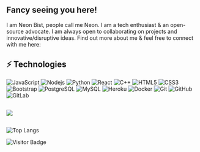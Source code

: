 ## Fancy seeing you here! 

I am Neon Bist, people call me Neon. I am a tech enthusiast & an open-source advocate. I am always open to collaborating on projects and innovative/disruptive ideas. Find out more about me & feel free to connect with me here:


## ⚡ Technologies

![JavaScript](https://img.shields.io/badge/-JavaScript-black?style=flat-square&logo=javascript)
![Nodejs](https://img.shields.io/badge/-Nodejs-black?style=flat-square&logo=Node.js)
![Python](https://img.shields.io/badge/-Python-black?style=flat-square&logo=Python)
![React](https://img.shields.io/badge/-React-black?style=flat-square&logo=react)
![C++](https://img.shields.io/badge/-C++-00599C?style=flat-square&logo=c)
![HTML5](https://img.shields.io/badge/-HTML5-E34F26?style=flat-square&logo=html5&logoColor=white)
![CSS3](https://img.shields.io/badge/-CSS3-1572B6?style=flat-square&logo=css3)
![Bootstrap](https://img.shields.io/badge/-Bootstrap-563D7C?style=flat-square&logo=bootstrap)
![PostgreSQL](https://img.shields.io/badge/-PostgreSQL-336791?style=flat-square&logo=postgresql)
![MySQL](https://img.shields.io/badge/-MySQL-black?style=flat-square&logo=mysql)
![Heroku](https://img.shields.io/badge/-Heroku-430098?style=flat-square&logo=heroku)
![Docker](https://img.shields.io/badge/-Docker-black?style=flat-square&logo=docker)
![Git](https://img.shields.io/badge/-Git-black?style=flat-square&logo=git)
![GitHub](https://img.shields.io/badge/-GitHub-181717?style=flat-square&logo=github)
![GitLab](https://img.shields.io/badge/-GitLab-FCA121?style=flat-square&logo=gitlab)

##
<a href="https://github.com/neon-bist">
    <img align="center" src="https://github-readme-stats-neon-bist.vercel.app/api?username=neon-bist&count_private=true&show_icons=true&theme=yeblu&bg_color=45,000512,002046" />
</a>

<!--
<a href="https://github.com/neon-bist?tab=repositories">
  <img align="center" src="https://github-readme-stats.vercel.app/api/top-langs/?username=neon-bist&langs_count=3&theme=yeblu&hide_border=true" />
</a>
-->
##

![Top Langs](https://github-readme-stats.vercel.app/api/top-langs/?username=neon-bist&hide=TeX&layout=compact)

![Visitor Badge](https://visitor-badge.laobi.icu/badge?page_id=neon-bist.neon-bist)


